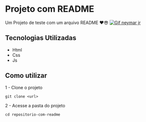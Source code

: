 # Projeto com README
Um Projeto de teste com um arquivo README ❤😎
[<img src="./neymonstro.gif"  alt="Gif neymar jr">](https://www.youtube.com/watch?v=rPAxrIrw1oU)

## Tecnologias Utilizadas

- Html
- Css
- Js

## Como utilizar

1 - Clone o projeto
```
git clone <url>
```

2 - Acesse a pasta do projeto
```
cd repositorio-com-readme
```


